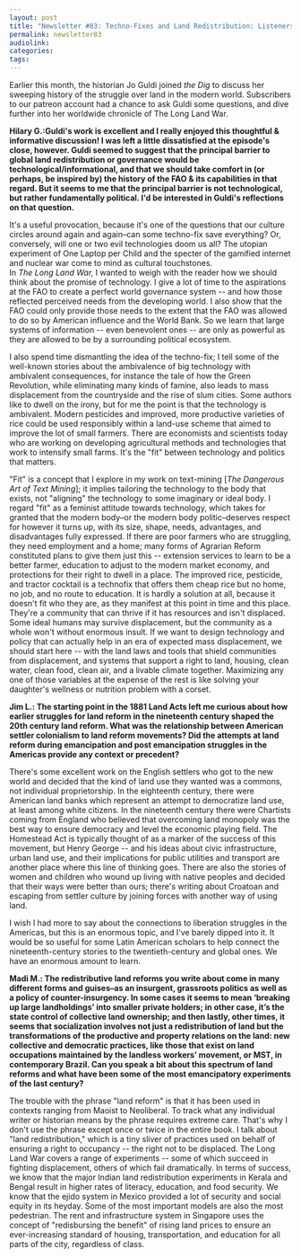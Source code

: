 ```yaml
---
layout: post
title: "Newsletter #83: Techno-Fixes and Land Redistribution: Listeners’ Mailbag w/ Jo Guldi "
permalink: newsletter83
audiolink:
categories:
tags:
---
```


Earlier this month, the historian Jo Guldi joined *the Dig* to discuss her sweeping history of the struggle over land in the modern world. Subscribers to our patreon account had a chance to ask Guldi some questions, and dive further into her worldwide chronicle of The Long Land War.  


**Hilary G.:Guldi's work is excellent and I really enjoyed this thoughtful & informative discussion! I was left a little dissatisfied at the episode's close, however. Guldi seemed to suggest that the principal barrier to global land redistribution or governance would be technological/informational, and that we should take comfort in (or perhaps, be inspired by) the history of the FAO & its capabilities in that regard. But it seems to me that the principal barrier is not technological, but rather fundamentally political. I'd be interested in Guldi's reflections on that question.**

It's a useful provocation, because it's one of the questions that our culture circles around again and again–can some techno-fix save everything? Or, conversely, will one or two evil technologies doom us all?  The utopian experiment of One Laptop per Child and the specter of the gamified internet and nuclear war come to mind as cultural touchstones.  
In *The Long Land War,* I wanted to weigh with the reader how we should think about the promise of technology. I give a lot of time to the aspirations at the FAO to create a perfect world governance system -- and how those reflected perceived needs from the developing world. I also show that the FAO could only provide those needs to the extent that the FAO was allowed to do so by American influence and the World Bank.  So we learn that large systems of information -- even benevolent ones -- are only as powerful as they are allowed to be by a surrounding political ecosystem.  


I also spend time dismantling the idea of the techno-fix; I tell some of the well-known stories about the ambivalence of big technology with ambivalent consequences, for instance the tale of how the Green Revolution, while eliminating many kinds of famine, also leads to mass displacement from the countryside and the rise of slum cities. Some authors like to dwell on the irony, but for me the point is that the technology is ambivalent. Modern pesticides and improved, more productive varieties of rice could be used responsibly within a land-use scheme that aimed to improve the lot of small farmers. There are economists and scientists today who are working on developing agricultural methods and technologies that work to intensify small farms.  It's the "fit" between technology and politics that matters.  


"Fit" is a concept that I explore in my work on text-mining [*The Dangerous Art of Text Mining*]; it implies tailoring the technology to the body that exists, not "aligning" the technology to some imaginary or ideal body. I regard "fit" as a feminist attitude towards technology, which takes for granted that the modern body–or the modern body politic–deserves respect for however it turns up, with its size, shape, needs, advantages, and disadvantages fully expressed. If there are poor farmers who are struggling, they need employment and a home; many forms of Agrarian Reform constituted plans to give them just this -- extension services to learn to be a better farmer, education to adjust to the modern market economy, and protections for their right to dwell in a place. The improved rice, pesticide, and tractor cocktail is a technofix that offers them cheap rice but no home, no job, and no route to education. It is hardly a solution at all, because it doesn't fit who they are, as they manifest at this point in time and this place. They're a community that can thrive if it has resources and isn't displaced. Some ideal humans may survive displacement, but the community as a whole won't without enormous insult. If we want to design technology and policy that can actually help in an era of expected mass displacement, we should start here -- with the land laws and tools that shield communities from displacement, and systems that support a right to land, housing, clean water, clean food, clean air, and a livable climate together. Maximizing any one of those variables at the expense of the rest is like solving your daughter's wellness or nutrition problem with a corset.  


**Jim L.: The starting point in the 1881 Land Acts left me curious about how earlier struggles for land reform in the nineteenth century shaped the 20th century land reform. What was the relationship between American settler colonialism to land reform movements? Did the attempts at land reform during emancipation and post emancipation struggles in the Americas provide any context or precedent?**

There's some excellent work on the English settlers who got to the new world and decided that the kind of land use they wanted was a commons, not individual proprietorship. In the eighteenth century, there were American land banks which represent an attempt to democratize land use, at least among white citizens. In the nineteenth century there were Chartists coming from England who believed that overcoming land monopoly was the best way to ensure democracy and level the economic playing field. The Homestead Act is typically thought of as a marker of the success of this movement, but Henry George -- and his ideas about civic infrastructure, urban land use, and their implications for public utilities and transport are another place where this line of thinking goes. There are also the stories of women and children who wound up living with native peoples and decided that their ways were better than ours; there's writing about Croatoan and escaping from settler culture by joining forces with another way of using land. 


I wish I had more to say about the connections to liberation struggles in the Americas, but this is an enormous topic, and I've barely dipped into it. It would be so useful for some Latin American scholars to help connect the nineteenth-century stories to the twentieth-century and global ones. We have an enormous amount to learn.


**Madi M.: The redistributive land reforms you write about come in many different forms and guises–as an insurgent, grassroots politics as well as a policy of counter-insurgency. In
some cases it seems to mean ‘breaking up large landholdings’ into smaller private
holders; in other case, it’s the state control of collective land ownership; and then lastly,
other times, it seems that socialization involves not just a redistribution of land but the
transformations of the productive and property relations on the land: new collective and
democratic practices, like those that exist on land occupations maintained by the
landless workers’ movement, or MST, in contemporary Brazil. Can you speak a bit about
this spectrum of land reforms and what have been some of the most emancipatory
experiments of the last century?**


The trouble with the phrase "land reform" is that it has been used in contexts ranging from Maoist to Neoliberal. To track what any individual writer or historian means by the phrase requires extreme care. That's why I don't use the phrase except once or twice in the entire book. I talk about "land redistribution," which is a tiny sliver of practices used on behalf of ensuring a right to occupancy -- the right not to be displaced. The Long Land War covers a range of experiments -- some of which succeed in fighting displacement, others of which fail dramatically. In terms of success, we know that the major Indian land redistribution experiments in Kerala and Bengal result in higher rates of literacy, education, and food security. We know that the ejido system in Mexico provided a lot of security and social equity in its heyday. Some of the most important models are also the most pedestrian. The rent and infrastructure system in Singapore uses the concept of "redisbursing the benefit" of rising land prices to ensure an ever-increasing standard of housing, transportation, and education for all parts of the city, regardless of class. 








